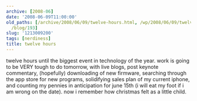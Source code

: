 ```yaml
---
archive: [2008-06]
date: '2008-06-09T11:00:00'
old_paths: [/archive/2008/06/09/twelve-hours.html, /wp/2008/06/09/twelve-hours/, /2008/06/09/twelve-hours/,
  /blog/193]
slug: '1213009200'
tags: [nerdiness]
title: twelve hours
---
```


twelve hours until the biggest event in technology of the year. work is
going to be VERY tough to do tomorrow, with live blogs, post keynote
commentary, (hopefully) downloading of new firmware, searching through the
app store for new programs, solidifying sales plan of my current iphone,
and counting my pennies in anticipation for june 15th (i will eat my foot
if i am wrong on the date). now i remember how christmas felt as a little
child.

